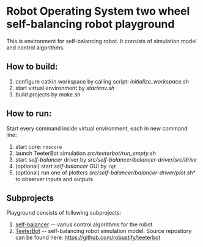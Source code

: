 # Robot Operating System two wheel self-balancing robot playground

This is environment for self-balancing robot. It consists of simulation model and control algorithms.


## How to build:

1. configure catkin workspace by calling script: *initialize_workspace.sh*
2. start virtual environment by *startenv.sh*
3. build projects by *make.sh*


## How to run:

Start every command inside virtual environment, each in new command line:
1. start core: ```roscore```
2. launch TeeterBot simulation *src/teeterbot/run_empty.sh*
3. start *self-balancer* driver by *src/self-balancer/balancer-driver/src/drive*
4. (optional) start *self-balancer* GUI by ```rqt```
5. (optional) run one of plotters *src/self-balancer/balancer-driver/plot*.sh* to observer inputs and outputs


## Subprojects

Playground consists of following subprojects:
1. [self-balancer](src/self-balancer/README.md) -- varius control algorithms for the robot
2. [TeeterBot](src/teeterbot/README.md) -- self-balancing robot simulation model. Source repository can be found here: https://github.com/robustify/teeterbot
